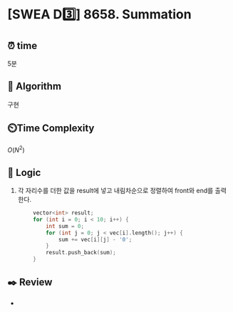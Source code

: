 # [SWEA D3️⃣] 8658. Summation
 
## ⏰  **time**

5분

## :pushpin: **Algorithm**

구현

## ⏲️**Time Complexity**

$O(N^2)$

## :round_pushpin: **Logic**
1. 각 자리수를 더한 값을 result에 넣고 내림차순으로 정렬하여 front와 end를 출력한다.
```cpp
		vector<int> result;
		for (int i = 0; i < 10; i++) {
			int sum = 0;
			for (int j = 0; j < vec[i].length(); j++) {
				sum += vec[i][j] - '0';
			}
			result.push_back(sum);
		}
```

## :black_nib: **Review**
- 
